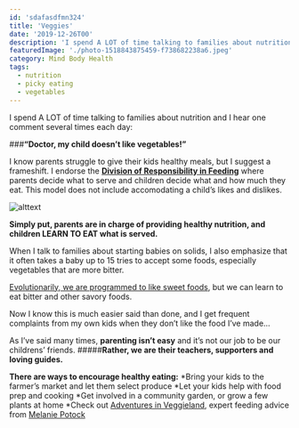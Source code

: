 ```yaml
---
id: 'sdafasdfmn324'
title: 'Veggies'
date: '2019-12-26T00'
description: 'I spend A LOT of time talking to families about nutrition and I hear one comment several times each day: "Doctor, my child doesn’t like vegetables!"  I know parents struggle to give their kids healthy meals, but I suggest a frameshift.'
featuredImage: './photo-1518843875459-f738682238a6.jpeg'
category: Mind Body Health
tags:
  - nutrition
  - picky eating
  - vegetables
---
```


I spend A LOT of time talking to families about nutrition and I hear one comment several times each day:

###**“Doctor, my child doesn’t like vegetables!”**

I know parents struggle to give their kids healthy meals, but I suggest a frameshift.  I endorse the [**Division of Responsibility in Feeding**](https://www.ellynsatterinstitute.org/satter-feeding-dynamics-model/) where parents decide what to serve and children decide what and how much they eat.  This model does not include accomodating a child’s likes and dislikes. 

![alttext](https://www.noodlesoup.com/ProductImages/8552hr.png)

**Simply put, parents are in charge of providing healthy nutrition, and children LEARN TO EAT what is served.**

When I talk to families about starting babies on solids, I also emphasize that it often takes a baby up to 15 tries to accept some foods, especially vegetables that are more bitter.

[Evolutionarily, we are programmed to like sweet foods](https://www.smithsonianmag.com/arts-culture/the-evolution-of-the-sweet-tooth-79895734/), but we can learn to eat bitter and other savory foods. 

Now I know this is much easier said than done, and I get frequent complaints from my own kids when they don’t like the food I’ve made…

As I’ve said many times, **parenting isn’t easy** and it’s not our job to be our childrens’ friends. #####**Rather, we are their teachers, supporters and loving guides.** 

**There are ways to encourage healthy eating:**
*Bring your kids to the farmer’s market and let them select produce
*Let your kids help with food prep and cooking
*Get involved in a community garden, or grow a few plants at home
*Check out [Adventures in Veggieland](https://www.youtube.com/watch?v=XwPy0AAavXY), expert feeding advice from [Melanie Potock](https://mymunchbug.com/)






